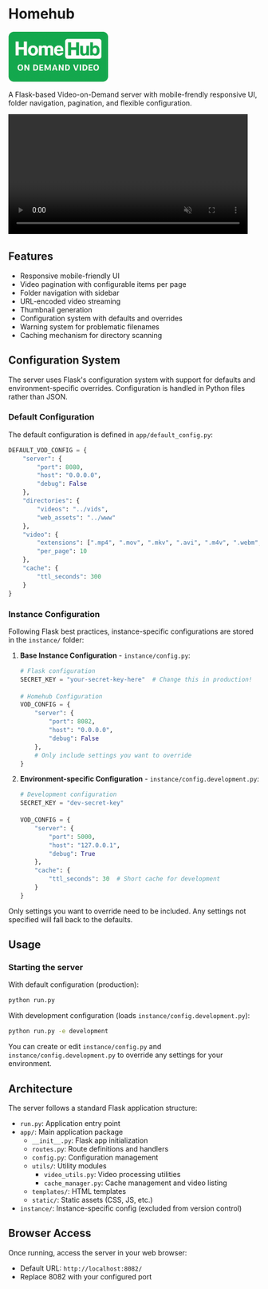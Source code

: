 # Homehub

<img src="app/static/homehub.png" alt="HomeHub Logo" width="200" height="100" />

A Flask-based Video-on-Demand server with mobile-frendly responsive UI, folder navigation, pagination, and flexible configuration.

<video src="https://bomjkolyadun.github.io/HomeHub/demo.mp4" controls autoplay loop muted width="480"></video>

## Features

- Responsive mobile-friendly UI
- Video pagination with configurable items per page
- Folder navigation with sidebar
- URL-encoded video streaming
- Thumbnail generation
- Configuration system with defaults and overrides
- Warning system for problematic filenames
- Caching mechanism for directory scanning

## Configuration System

The server uses Flask's configuration system with support for defaults and environment-specific overrides. Configuration is handled in Python files rather than JSON.

### Default Configuration

The default configuration is defined in `app/default_config.py`:

```python
DEFAULT_VOD_CONFIG = {
    "server": {
        "port": 8080,
        "host": "0.0.0.0",
        "debug": False
    },
    "directories": {
        "videos": "../vids",
        "web_assets": "../www"
    },
    "video": {
        "extensions": [".mp4", ".mov", ".mkv", ".avi", ".m4v", ".webm", ".flv", ".wmv"],
        "per_page": 10
    },
    "cache": {
        "ttl_seconds": 300
    }
}
```

### Instance Configuration

Following Flask best practices, instance-specific configurations are stored in the `instance/` folder:

1. **Base Instance Configuration** - `instance/config.py`:

   ```python
   # Flask configuration
   SECRET_KEY = "your-secret-key-here"  # Change this in production!
   
   # Homehub Configuration
   VOD_CONFIG = {
       "server": {
           "port": 8082,
           "host": "0.0.0.0",
           "debug": False
       },
       # Only include settings you want to override
   }
   ```

2. **Environment-specific Configuration** - `instance/config.development.py`:

   ```python
   # Development configuration
   SECRET_KEY = "dev-secret-key"
   
   VOD_CONFIG = {
       "server": {
           "port": 5000,
           "host": "127.0.0.1",
           "debug": True
       },
       "cache": {
           "ttl_seconds": 30  # Short cache for development
       }
   }
   ```

Only settings you want to override need to be included. Any settings not specified will fall back to the defaults.

## Usage

### Starting the server

With default configuration (production):

```bash
python run.py
```

With development configuration (loads `instance/config.development.py`):

```bash
python run.py -e development
```

You can create or edit `instance/config.py` and `instance/config.development.py` to override any settings for your environment.

## Architecture

The server follows a standard Flask application structure:

- `run.py`: Application entry point
- `app/`: Main application package
  - `__init__.py`: Flask app initialization
  - `routes.py`: Route definitions and handlers
  - `config.py`: Configuration management
  - `utils/`: Utility modules
    - `video_utils.py`: Video processing utilities
    - `cache_manager.py`: Cache management and video listing
  - `templates/`: HTML templates
  - `static/`: Static assets (CSS, JS, etc.)
- `instance/`: Instance-specific config (excluded from version control)

## Browser Access

Once running, access the server in your web browser:

- Default URL: `http://localhost:8082/`
- Replace 8082 with your configured port
